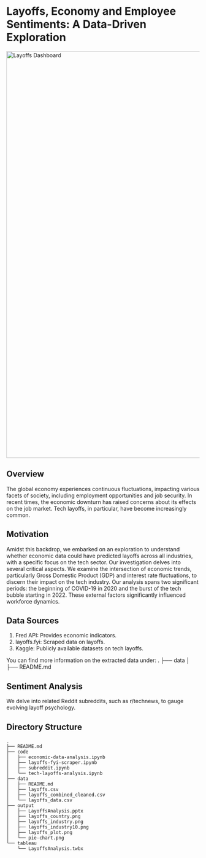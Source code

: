 # Layoffs, Economy and Employee Sentiments: A Data-Driven Exploration
<img width="1059" alt="Layoffs Dashboard" src="https://github.com/komal98/navigating-unemployment-landscape/assets/20492468/04993b44-db9d-4c9b-a25e-1adba6ba0ae2">

## Overview
The global economy experiences continuous fluctuations, impacting various facets of society, including employment opportunities and job security. In recent times, the economic downturn has raised concerns about its effects on the job market. Tech layoffs, in particular, have become increasingly common.

## Motivation
Amidst this backdrop, we embarked on an exploration to understand whether economic data could have predicted layoffs across all industries, with a specific focus on the tech sector. Our investigation delves into several critical aspects. We examine the intersection of economic trends, particularly Gross Domestic Product (GDP) and interest rate fluctuations, to discern their impact on the tech industry. Our analysis spans two significant periods: the beginning of COVID-19 in 2020 and the burst of the tech bubble starting in 2022. These external factors significantly influenced workforce dynamics.

## Data Sources 
1. Fred API: Provides economic indicators.
2. layoffs.fyi: Scraped data on layoffs.
3. Kaggle: Publicly available datasets on tech layoffs.

You can find more information on the extracted data under:
.
├── data
│   ├── README.md
    
## Sentiment Analysis
We delve into related Reddit subreddits, such as r/technews, to gauge evolving layoff psychology.

## Directory Structure
```
.
├── README.md
├── code
│   ├── economic-data-analysis.ipynb
│   ├── layoffs-fyi-scraper.ipynb
│   ├── subreddit.ipynb
│   └── tech-layoffs-analysis.ipynb
├── data
│   ├── README.md
│   ├── layoffs.csv
│   ├── layoffs_combined_cleaned.csv
│   └── layoffs_data.csv
├── output
│   ├── LayoffsAnalysis.pptx
│   ├── layoffs_country.png
│   ├── layoffs_industry.png
│   ├── layoffs_industry10.png
│   ├── layoffs_plot.png
│   └── pie-chart.png
└── tableau
    └── LayoffsAnalysis.twbx
```
